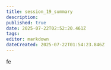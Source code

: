 ```yaml
---
title: session_19_summary
description: 
published: true
date: 2025-07-22T02:52:20.461Z
tags: 
editor: markdown
dateCreated: 2025-07-22T01:54:23.846Z
---
```


fe